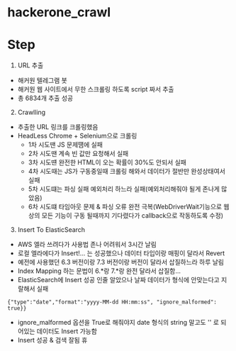 # hackerone_crawl

# Step

1. URL 추출
  * 해커원 텔레그램 봇
  * 해커원 웹 사이트에서 무한 스크롤링 하도록 script 짜서 추출
  * 총 6834개 추출 성공
 
2. Crawlling
  * 추출한 URL 링크를 크롤링했음
  * HeadLess Chrome + Selenium으로 크롤링
    * 1차 시도땐 JS 문제떔에 실패
    * 2차 시도땐 계속 빈 값만 요청해서 실패
    * 3차 시도떈 완전한 HTML이 오는 확률이 30%도 안되서 실패
    * 4차 시도때는 JS가 구동중일때 크롤링 해와서 데이터가 절반만 완성상태여서 실패
    * 5차 시도떄는 파싱 실패 예외처리 하느라 실패(예외처리해줘야 될게 존나게 많았음)
    * 6차 시도떄 타임아웃 문제 & 파싱 오류 완전 극복(WebDriverWait기능으로 웹 상의
      모든 기능이 구동 될때까지 기다렸다가 callback으로 작동하도록 수정)
   
3. Insert To ElasticSearch
  * AWS 엘라 쓰려다가 사용법 존나 어려워서 3시간 날림
  * 로컬 엘라에다가 Insert!... 는 성공했으나 데이터 타입이랑 매핑이 달라서 Revert
  * 예전에 사용했던 6.3 버전이랑 7.3 버전이랑 버전이 달라서 삽질하느라 하루 날림
  * Index Mapping 하는 문법이 6.*랑 7.*랑 완전 달라서 삽질함...
  * ElasticSearch에 Insert 성공 인줄 알았으나 날짜 데이터가 형식에 안맞는다고 지랄해서 실패
  ```
  {"type":"date","format":"yyyy-MM-dd HH:mm:ss", "ignore_malformed": true}}
  ```
  * ignore_malformed 옵션을 True로 해줘야지 date 형식의 string 말고도 '' 로 되어있는 데이터도 Insert 가능함
  * Insert 성공 & 검색 잘됨 휴
